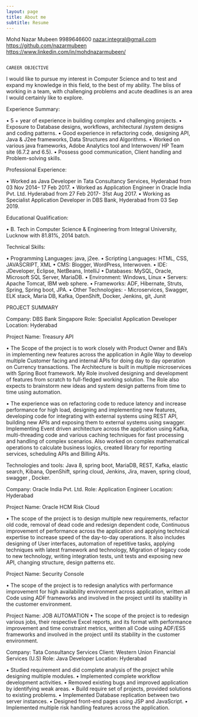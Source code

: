 ```yaml
---
layout: page
title: About me
subtitle: Resume
---
```



 Mohd Nazar Mubeen	9989646600
nazar.integral@gmail.com
https://github.com/nazarmubeen
https://www.linkedin.com/in/mohdnazarmubeen/


                                                                                                               CAREER OBJECTIVE 

I would like to pursue my interest in Computer Science and to test and expand my knowledge in this field, to the best of my ability. The bliss of working in a team, with challenging problems and acute deadlines is an area I would certainly like to explore.

 Experience Summary:

•	5 + year of experience in building complex and challenging projects. 
•	Exposure to Database designs, workflows, architectural /system designs and coding patterns. 
•	Good experience in refactoring code, designing API, Java & J2ee frameworks, Data Structures and Algorithms. 
•	Worked on various java frameworks, Adobe Analytics tool and Interwoven/ HP Team site (6.7.2 and 6.5). 
•	Possess good communication, Client handling and Problem-solving skills. 


 Professional Experience: 

•	Worked as Java Developer in Tata Consultancy Services, Hyderabad from 03 Nov 2014– 17 Feb 2017. 
•	Worked as Application Engineer in Oracle India Pvt. Ltd. Hyderabad from 27 Feb 2017- 31st Aug 2017.
•	Working as Specialist Application Developer in DBS Bank, Hyderabad from 03 Sep 2019. 


 Educational Qualification:

•	B. Tech in Computer Science & Engineering from Integral University, Lucknow with 81.81%, 2014 batch.

Technical Skills:

•	Programming Languages: java, j2ee.
•	Scripting Languages: HTML, CSS, JAVASCRIPT, XML 
•	CMS: Blogger, WordPress, Interwoven.
•	IDE: JDeveloper, Eclipse, NetBeans, IntelliJ
•	Databases: MySQL, Oracle, Microsoft SQL Server, MariaDB.
•	Environment: Windows, Linux 
•	Servers: Apache Tomcat, IBM web sphere. 
•	Frameworks: ADF, Hibernate, Struts, Spring, Spring boot, JPA.
•	Other Technologies: - Microservices, Swagger, ELK stack, Maria DB, Kafka, OpenShift, Docker, Jenkins, git, Junit 


PROJECT SUMMARY

Company:   DBS Bank Singapore 
Role:            Specialist Application Developer 
Location:    Hyderabad

Project Name: Treasury API  


•	The Scope of the project is to work closely with Product Owner and BA’s in implementing new features across the application in Agile Way to develop multiple Customer facing and internal APIs for doing day to day operation on Currency transactions. The Architecture is built in multiple microservices with Spring Boot framework. My Role involved designing and development of features from scratch to full-fledged working solution. The Role also expects to brainstorm new ideas and system design patterns from time to time using automation.

•	The experience was on refactoring code to reduce latency and increase performance for high load, designing and implementing new features, developing code for integrating with external systems using REST API, building new APIs and exposing them to external systems using swagger. Implementing Event driven architecture across the application using Kafka, multi-threading code and various caching techniques for fast processing and handling of complex scenarios. Also worked on complex mathematical operations to calculate business logics, created library for reporting services, scheduling APIs and Billing APIs. 

Technologies and tools: Java 8, spring boot, MariaDB, REST, Kafka, elastic search, Kibana, OpenShift, spring cloud, Jenkins, Jira, maven, spring cloud, swagger , Docker.


Company:  Oracle India Pvt. Ltd. 
Role:           Application Engineer 
Location:    Hyderabad

Project Name: Oracle HCM Risk Cloud 

•	The scope of the project is to design multiple new requirements, refactor old code, removal of dead code and redesign dependent code, Continuous improvement of performance across the application and applying technical expertise to increase speed of the day-to-day operations. It also includes designing of User interfaces, automation of repetitive tasks, applying techniques with latest framework and technology, Migration of legacy code to new technology, writing integration tests, unit tests and exposing new API, changing structure, design patterns etc.


Project Name: Security Console 

•	The scope of the project is to redesign analytics with performance improvement for high availability environment across application, written all Code using ADF frameworks and involved in the project until its stability in the customer environment.

Project Name: JOB AUTOMATION 
•	The scope of the project is to redesign various jobs, their respective Excel reports, and its format with performance improvement and time constraint metrics, written all Code using ADF/ESS frameworks and involved in the project until its stability in the customer environment.

Company:    Tata Consultancy Services 
Client:           Western Union Financial Services (U.S) 
Role:             Java Developer 
Location:    Hyderabad

•	Studied requirement and did complete analysis of the project while designing multiple modules.
•	Implemented complete workflow development activities.
•	Removed existing bugs and improved application by identifying weak areas.
•	Build require set of projects, provided solutions to existing problems.
•	Implemented Database replication between two server instances.
•	Designed front-end pages using JSP and JavaScript.
•	Implemented multiple risk handling features across the application.




